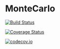 # MonteCarlo

[![Build Status](https://travis-ci.org/crstnbr/MonteCarlo.jl.svg?branch=master)](https://travis-ci.org/crstnbr/MonteCarlo.jl)

[![Coverage Status](https://coveralls.io/repos/crstnbr/MonteCarlo.jl/badge.svg?branch=master&service=github)](https://coveralls.io/github/crstnbr/MonteCarlo.jl?branch=master)

[![codecov.io](http://codecov.io/github/crstnbr/MonteCarlo.jl/coverage.svg?branch=master)](http://codecov.io/github/crstnbr/MonteCarlo.jl?branch=master)
